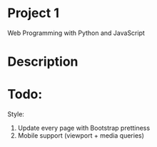 # Project 1

Web Programming with Python and JavaScript

# Description

# Todo:

Style:
1. Update every page with Bootstrap prettiness
2. Mobile support (viewport + media queries)
